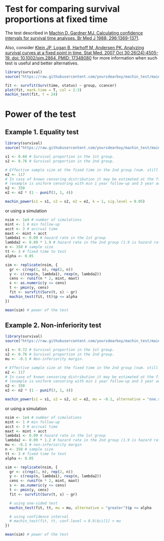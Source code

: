# Test for comparing survival proportions at fixed time

The test described in [Machin D, Gardner MJ. Calculating confidence intervals for survival time analyses. Br Med J 1988; 296:1369-1371](https://www.bmj.com/content/296/6633/1369).

Also, consider [Klein JP, Logan B, Harhoff M, Andersen PK. Analyzing survival curves at a fixed point in time. Stat Med. 2007 Oct 30;26(24):4505-19. doi: 10.1002/sim.2864. PMID: 17348080](https://pubmed.ncbi.nlm.nih.gov/17348080/) for more information when such test is useful and better alternatives.

```r
library(survival)
source("https://raw.githubusercontent.com/yoursdearboy/machin_test/main/machin_test.R")

fit <- survfit(Surv(time, status) ~ group, ccancer)
plot(fit, mark.time = T, col = 2:3)
machin_test(fit, t = 24)
```

# Power of the test

## Example 1. Equality test

```r
library(survival)
source("https://raw.githubusercontent.com/yoursdearboy/machin_test/main/machin_power.R")

s1 <- 0.60 # Survival proportion in the 1st group.
s2 <- 0.76 # Survival proportion in the 2nd group.

# Effective sample size at the fixed time in the 2nd group (num. still at risk / survival probability).
e2 <- 117
# In case of known censoring distribution it may be estimated at the fixed time (e.g. 3 years) like this
# (example is uniform censoring with min 1 year follow-up and 3 year accrual).
n2 <- 350
e2 <- n2 * (1 - punif(3, 1, 4))

machin_power(s1 = s1, s2 = s2, e2 = e2, k = 1, sig.level = 0.05)
```

or using a simulation

```r
nsim <- 1e4 # number of simulations
mint <- 1 # min follow-up
acct <- 3 # accrual time
maxt <- mint + acct
lambda1 <- 0.09 # hazard rate in the 1st group
lambda2 <- 0.09 * 1.9 # hazard rate in the 2nd group (1.9 is hazard ratio)
n <- 350 # sample size
tt <- 3 # fixed time to test
alpha <- 0.05

sim <- replicate(nsim, {
  gr <- c(rep(1, n), rep(2, n))
  y <- c(rexp(n, lambda1), rexp(n, lambda2))
  cens <- runif(n * 2, mint, maxt)
  s <- as.numeric(y <= cens)
  t <- pmin(y, cens)
  fit <- survfit(Surv(t, s) ~ gr)
  machin_test(fit, tt)$p <= alpha
})

mean(sim) # power of the test
```

## Example 2. Non-inferiority test

```r
library(survival)
source("https://raw.githubusercontent.com/yoursdearboy/machin_test/main/machin_power.R")

s1 <- 0.72 # Survival proportion in the 1st group.
s2 <- 0.76 # Survival proportion in the 2nd group.
mu <- -0.1 # Non-inferiority margin.

# Effective sample size at the fixed time in the 2nd group (num. still at risk / survival probability).
e2 <- 117
# In case of known censoring distribution it may be estimated at the fixed time (e.g. 3 years) like this
# (example is uniform censoring with min 1 year follow-up and 3 year accrual).
n2 <- 350
e2 <- n2 * (1 - punif(3, 1, 4))

machin_power(s1 = s1, s2 = s2, e2 = e2, mu = -0.1, alternative = "one.sided", k = 1, sig.level = 0.05)
```

or using a simulation

```r
nsim <- 1e4 # number of simulations
mint <- 1 # min follow-up
acct <- 3 # accrual time
maxt <- mint + acct
lambda1 <- 0.09 # hazard rate in the 1st group
lambda2 <- 0.09 * 1.2 # hazard rate in the 2nd group (1.9 is hazard ratio)
mu <- -0.1 # non-inferiority margin
n <- 350 # sample size
tt <- 3 # fixed time to test
alpha <- 0.05

sim <- replicate(nsim, {
  gr <- c(rep(1, n), rep(2, n))
  y <- c(rexp(n, lambda1), rexp(n, lambda2))
  cens <- runif(n * 2, mint, maxt)
  s <- as.numeric(y <= cens)
  t <- pmin(y, cens)
  fit <- survfit(Surv(t, s) ~ gr)

  # using one-sided test
  machin_test(fit, tt, mu = mu, alternative = "greater")$p <= alpha

  # using confidence interval
  # machin_test(fit, tt, conf.level = 0.9)$ci[1] > mu
})

mean(sim) # power of the test
```
